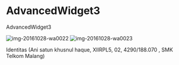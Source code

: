 # AdvancedWidget3

AdvancedWidget3

![img-20161028-wa0022](https://cloud.githubusercontent.com/assets/22785523/19797677/b8c7602e-9d16-11e6-8439-7adbd6003b59.jpg)
![img-20161028-wa0023](https://cloud.githubusercontent.com/assets/22785523/19797679/b99456b0-9d16-11e6-987c-07356281ce5f.jpg)


Identitas (Ani satun khusnul haque, XIIRPL5, 02, 4290/188.070 , SMK Telkom Malang)
